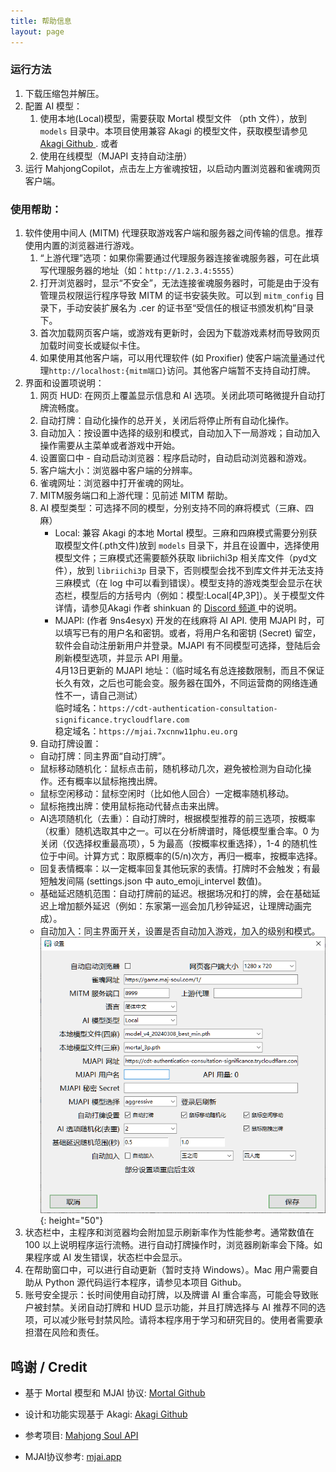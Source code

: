 ```yaml
---
title: 帮助信息
layout: page
---
```


### 运行方法

1. 下载压缩包并解压。
2. 配置 AI 模型：
   1. 使用本地(Local)模型，需要获取 Mortal 模型文件 （pth 文件），放到 `models` 目录中。本项目使用兼容 Akagi 的模型文件，获取模型请参见<a href="https://github.com/shinkuan/Akagi" target="_blank"> Akagi Github </a>. 或者
   2. 使用在线模型（MJAPI 支持自动注册）
4. 运行 MahjongCopilot，点击左上方雀魂按钮，以启动内置浏览器和雀魂网页客户端。

### 使用帮助：

1. 软件使用中间人 (MITM) 代理获取游戏客户端和服务器之间传输的信息。推荐使用内置的浏览器进行游戏。   
   1. “上游代理”选项：如果你需要通过代理服务器连接雀魂服务器，可在此填写代理服务器的地址（如：`http://1.2.3.4:5555`）
   2. 打开浏览器时，显示“不安全”，无法连接雀魂服务器时，可能是由于没有管理员权限运行程序导致 MITM 的证书安装失败。可以到 `mitm_config` 目录下，手动安装扩展名为 .cer 的证书至“受信任的根证书颁发机构”目录下。
   3. 首次加载网页客户端，或游戏有更新时，会因为下载游戏素材而导致网页加载时间变长或疑似卡住。
   4. 如果使用其他客户端，可以用代理软件 (如 Proxifier) 使客户端流量通过代理`http://localhost:{mitm端口}`访问。其他客户端暂不支持自动打牌。
2. 界面和设置项说明：   
   1. 网页 HUD: 在网页上覆盖显示信息和 AI 选项。关闭此项可略微提升自动打牌流畅度。
   2. 自动打牌：自动化操作的总开关，关闭后将停止所有自动化操作。
   3. 自动加入：按设置中选择的级别和模式，自动加入下一局游戏；自动加入操作需要从主菜单或者游戏中开始。
   4. 设置窗口中 - 自动启动浏览器：程序启动时，自动启动浏览器和游戏。
   5. 客户端大小：浏览器中客户端的分辨率。
   6. 雀魂网址：浏览器中打开雀魂的网址。
   7. MITM服务端口和上游代理：见前述 MITM 帮助。
   8. AI 模型类型：可选择不同的模型，分别支持不同的麻将模式（三麻、四麻）      
      - Local: 兼容 Akagi 的本地 Mortal 模型。三麻和四麻模式需要分别获取模型文件(.pth文件)放到 `models` 目录下，并且在设置中，选择使用模型文件；三麻模式还需要额外获取 libriichi3p 相关库文件（pyd文件），放到 `libriichi3p` 目录下，否则模型会找不到库文件并无法支持三麻模式（在 log 中可以看到错误）。模型支持的游戏类型会显示在状态栏，模型后的方括号内（例如：模型:Local[4P,3P]）。关于模型文件详情，请参见Akagi 作者 shinkuan 的 <a href="https://discord.com/invite/Z2wjXUK8bN"> Discord 频道 </a>中的说明。
      - MJAPI: (作者 9ns4esyx) 开发的在线麻将 AI API. 使用 MJAPI 时，可以填写已有的用户名和密钥。或者，将用户名和密钥 (Secret) 留空，软件会自动注册新用户并登录。MJAPI 有不同模型可选择，登陆后会刷新模型选项，并显示 API 用量。  
      4月13日更新的 MJAPI 地址：（临时域名有总连接数限制，而且不保证长久有效，之后也可能会变。服务器在国外，不同运营商的网络连通性不一，请自己测试）  
      临时域名：`https://cdt-authentication-consultation-significance.trycloudflare.com`  
      稳定域名：`https://mjai.7xcnnw11phu.eu.org`
   9.  自动打牌设置： 
      - 自动打牌：同主界面“自动打牌”。
      - 鼠标移动随机化：鼠标点击前，随机移动几次，避免被检测为自动化操作。还有概率以鼠标拖拽出牌。
      - 鼠标空闲移动：鼠标空闲时（比如他人回合）一定概率随机移动。
      - 鼠标拖拽出牌：使用鼠标拖动代替点击来出牌。
      - AI选项随机化（去重）：自动打牌时，根据模型推荐的前三选项，按概率（权重）随机选取其中之一。可以在分析牌谱时，降低模型重合率。0 为关闭（仅选择权重最高项），5 为最高（按概率权重选择），1-4 的随机性位于中间。计算方式：取原概率的(5/n)次方，再归一概率，按概率选择。
      - 回复表情概率：以一定概率回复其他玩家的表情。打牌时不会触发；有最短触发间隔 (settings.json 中 auto_emoji_intervel 数值)。
      - 基础延迟随机范围：自动打牌前的延迟。根据场况和打的牌，会在基础延迟上增加额外延迟（例如：东家第一巡会加几秒钟延迟，让理牌动画完成）。
      - 自动加入：同主界面开关，设置是否自动加入游戏，加入的级别和模式。  
![Settings](\assets\images\settings.png){: height="50"}
1. 状态栏中，主程序和浏览器均会附加显示刷新率作为性能参考。通常数值在 100 以上说明程序运行流畅。进行自动打牌操作时，浏览器刷新率会下降。如果程序或 AI 发生错误，状态栏中会显示。
2. 在帮助窗口中，可以进行自动更新（暂时支持 Windows）。Mac 用户需要自助从 Python 源代码运行本程序，请参见本项目 Github。
3. 账号安全提示：长时间使用自动打牌，以及牌谱 AI 重合率高，可能会导致账户被封禁。关闭自动打牌和 HUD 显示功能，并且打牌选择与 AI 推荐不同的选项，可以减少账号封禁风险。请将本程序用于学习和研究目的。使用者需要承担潜在风险和责任。

## 鸣谢 / Credit

- 基于 Mortal 模型和 MJAI 协议:
  <a href="https://github.com/Equim-chan/Mortal" target="_blank"> Mortal Github </a>

- 设计和功能实现基于 Akagi:
  <a href="https://github.com/shinkuan/Akagi" target="_blank"> Akagi Github </a>
- 参考项目: <a href="https://github.com/MahjongRepository/mahjong_soul_api" target="_blank"> Mahjong Soul API </a>

- MJAI协议参考:
  <a href="https://mjai.app" target="_blank"> mjai.app </a>
